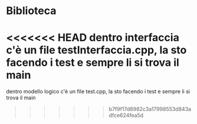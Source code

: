 # Biblioteca
<<<<<<< HEAD
dentro interfaccia c'è un file testInterfaccia.cpp, la sto facendo i test e sempre li si trova il main
=======

dentro modello logico c'è un file test.cpp, 
la sto facendo i test e sempre li si trova il main
>>>>>>> b7f9f17d8982c3a17998553d843adfce624fea5d
